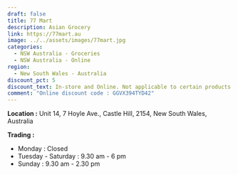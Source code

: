 ```yaml
---
draft: false
title: 77 Mart
description: Asian Grocery
link: https://77mart.au
image: ../../assets/images/77mart.jpg
categories:
  - NSW Australia - Groceries
  - NSW Australia - Online
region:
  - New South Wales - Australia
discount_pct: 5
discount_text: In-store and Online. Not applicable to certain products and specials
comment: "Online discount code : GGVX394TYD42"
---
```

**Location :** Unit 14, 7 Hoyle Ave., Castle Hill, 2154, New South Wales, Australia

**Trading :**

* Monday : Closed
* Tuesday - Saturday : 9.30 am - 6 pm
* Sunday : 9.30 am - 2.30 pm
